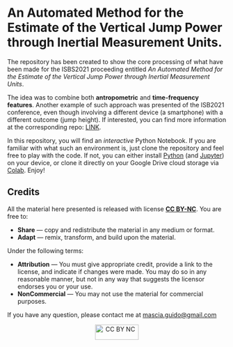# An Automated Method for the Estimate of the Vertical Jump Power through Inertial Measurement Units.

The repository has been created to show the core processing of what have been made for the ISBS2021 proceeding entitled *An Automated Method for the Estimate of the Vertical Jump Power through Inertial Measurement Units*. 

The idea was to combine both **antropometric** and **time-frequency features**. Another example of such approach was presented of the ISB2021 conference, even though involving a different device (a smartphone) with a different outcome (jump height). If interested, you can find more information at the corresponding repo: <a href="https://github.com/Maskul93/MLR_ISB2021">LINK</a>.

In this repository, you will find an *interactive* Python Notebook. If you are familiar with what such an environment is, just clone the repository and feel free to play with the code. If not, you can either install <a href = "https://www.python.org/">Python</a> (and <a href = "https://jupyter.org/">Jupyter</a>) on your device, or clone it directly on your Google Drive cloud storage via <a href = "https://colab.research.google.com/">Colab</a>. Enjoy!

## Credits
All the material here presented is released with license **<a href = "https://creativecommons.org/licenses/by-nc/4.0/legalcode">CC BY-NC</a>**. You are free to:

- **Share** — copy and redistribute the material in any medium or format.
- **Adapt** — remix, transform, and build upon the material.

Under the following terms:
- **Attribution** — You must give appropriate credit, provide a link to the license, and indicate if changes were made. You may do so in any reasonable manner, but not in any way that suggests the licensor endorses you or your use.
- **NonCommercial** — You may not use the material for commercial purposes.

If you have any question, please contact me at <a href = "mailto:mascia.guido@gmail.com">mascia.guido@gmail.com</a>

<p align="center"><a href = "https://creativecommons.org/licenses/by-nc/4.0">
  <img width="100" height="35" src="./misc/by-nc.png" alt = "CC BY NC"> </a>
</p>
